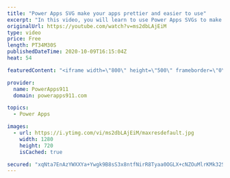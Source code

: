 ```yaml
---
title: "Power Apps SVG make your apps prettier and easier to use"
excerpt: "In this video, you will learn to use Power Apps SVGs to make prettier and easier to use apps. These small HTML controls let you do everything from make scalable images to full fledge animated visuals. Imagine Power BI style visuals in Power Apps without all of the extra licensing. Cool stuff!  w3Schools"
originalUrl: https://youtube.com/watch?v=ms2dbLAjEiM
type: video
price: Free
length: PT34M30S
publishedDateTime: 2020-10-09T16:15:04Z
heat: 54

featuredContent: "<iframe width=\"800\" height=\"500\" frameborder=\"0\" src=\"https://www.youtube.com/embed/ms2dbLAjEiM\" allow=\"accelerometer; autoplay; encrypted-media; gyroscope; picture-in-picture\" allowfullscreen></iframe>"

provider:
  name: PowerApps911
  domain: powerapps911.com

topics:
  - Power Apps

images:
  - url: https://i.ytimg.com/vi/ms2dbLAjEiM/maxresdefault.jpg
    width: 1280
    height: 720
    isCached: true

secured: "xqNta7EnAzYWXXYa+Ywgk9B8sS3x8ntfNirR8Tyaa0OGLX+cNZOuMlrKMk32SwhYTmuq9tzC6hIoXpnfJoRNaaiTqDAY9l8LqnhcuhTwZr7nntZe25PTnjheo019Z+AnHdI/83FDBZkAV8adI1rfL/kTXW20v0IhZAcfkjtOj5pJ1Z5AZZQtnZhuTUsw+d2tCh4hyr5RZGebBFP/ic1V//qjugGC724PidyrZSN2WUi19H/og1YlIRaaJ2IkFB7+Wf7c9VahWDB/ElHBiYX3jrCbgMoHuEig4ZJYgQeYRuqWHfh6eFuJy3T011kOaCTkk/1XLFwHdpmTQG6Wtsud9GrOy3Pc0yTN8GXZn/pTo9AQvzrQpW6f1pCmW2vfF5uyci/SpF2GJNwK2QT+Ec1NiOd1QF+XLjbevlKbQ1NNOho=;pH8s3w3WeMRlxjYXpGpT/g=="
---
```


